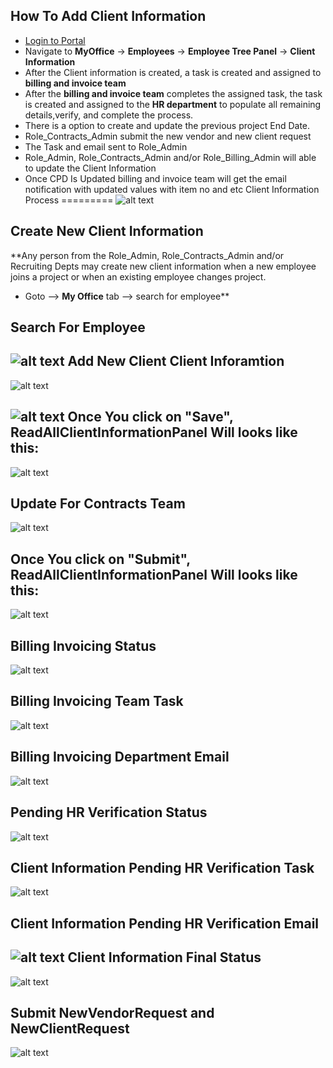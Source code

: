 How To Add Client Information
----
- [Login to Portal](../../office/forgot-password.html "Login")
- Navigate to **MyOffice** -> **Employees** -> **Employee Tree Panel** -> **Client Information**
- After the Client information is created, a task is created and assigned to **billing and invoice team**
- After the **billing and invoice team**  completes the assigned task, the  task is created and assigned to the **HR department** to populate all remaining details,verify, and complete the process.
- There is a option to create and update the previous project End Date.
- Role_Contracts_Admin submit the new vendor and  new client request 
- The Task and email sent to Role_Admin
- Role_Admin, Role_Contracts_Admin and/or Role_Billing_Admin will able to update the Client Information
- Once CPD Is Updated billing and invoice team will get the email notification with updated values with item no and etc
Client Information Process
=========
![alt text](../../images/clientinfo/Submit-Client-Information-process.png "New Client Info")

Create New Client Information
----
 **Any person from the Role_Admin, Role_Contracts_Admin and/or Recruiting Depts may create new client information when a new employee joins a project or when an existing employee changes project.
 - Goto --> **My Office** tab --> search for employee**

Search For Employee
----
![alt text](../../images/clientinfo/search-employee.png "Client Information")
Add New Client Client Inforamtion
----
![alt text](../../images/clientinfo/creat-new-client-info.png "Client Information")

![alt text](../../images/clientinfo/save-client-info.png "Client Information")
Once You click on "Save", ReadAllClientInformationPanel Will looks like this:
----
![alt text](../../images/clientinfo/Pending-Contracts-Submit.png "Client Information")

Update For Contracts Team
----
![alt text](../../images/clientinfo/submit-client-info.png "Client Information")

Once You click on "Submit", ReadAllClientInformationPanel Will looks like this:
----
![alt text](../../images/clientinfo/submit-client-information.png "Client Information")

Billing Invoicing Status 
----
![alt text](../../images/clientinfo/Pending-Billing-Invoicing-Approval.png "Client Information")

Billing Invoicing Team Task 
----
![alt text](../../images/clientinfo/Billing-Invoicing-Department-task.png "Client Information")

Billing Invoicing Department Email 
----
![alt text](../../images/clientinfo/Billing-Invoicing-Department-Email.png "Client Information")

Pending HR Verification Status 
----
![alt text](../../images/clientinfo/Pending-HR-Verification-status.png "Client Information")

Client Information Pending HR Verification Task
----
![alt text](../../images/clientinfo/Client-Info-HR-DepartmentTask.png "Client Information")

Client Information Pending HR Verification Email
----
![alt text](../../images/clientinfo/HR-Department-Email.png "Client Information")
Client Information Final Status 
----
![alt text](../../images/clientinfo/completed-status.png "Client Information")


Submit NewVendorRequest and NewClientRequest
----
![alt text](../../images/clientinfo/submit-client-vendor-details.png "Client Information")
